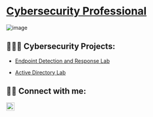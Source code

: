 <h1><br/><a href="https://www.linkedin.com/in/adf83/">Cybersecurity Professional</a></h1>

![image](https://github.com/4cysec/4cysec/assets/149924544/2769f2b4-fdf7-458d-9b7f-9b2fb67d69ea)



<h2>👨🏿‍💻 Cybersecurity Projects:</h2>

  - [Endpoint Detection and Response Lab](https://github.com/4cysec/Endpoint-Detection-and-Response)

  - [Active Directory Lab](https://github.com/4cysec/Active-Directory-Lab/tree/main)




<h2> 🤳🏿 Connect with me:</h2>

[<img align="left" alt="AndyFlambert | LinkedIn" width="22px" src="https://cdn.jsdelivr.net/npm/simple-icons@v3/icons/linkedin.svg" />][linkedin]

[linkedin]: https://linkedin.com/in/adf83
